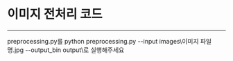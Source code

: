 # 이미지 전처리 코드
---
preprocessing.py를 python preprocessing.py --input images\이미지 파일명.jpg --output_bin output\로 실행해주세요